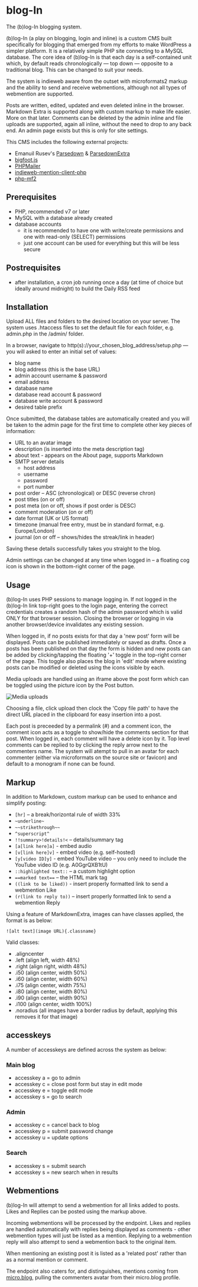 # blog-In
The (b)log-In blogging system.

(b)log-In (a play on blogging, login and inline) is a custom CMS built specifically for blogging that emerged from my efforts to make WordPress a simpler platform.
It is a relatively simple PHP site connecting to a MySQL database.
The core idea of (b)log-In is that each day is a self-contained unit which, by default reads chronologically — top down — opposite to a traditional blog. This can be changed to suit your needs.

The system is indieweb aware from the outset with microformats2 markup and the ability to send and receive webmentions, although not all types of webmention are supported.

Posts are written, edited, updated and even deleted inline in the browser. Markdown Extra is supported along with custom markup to make life easier. More on that later. Comments can be deleted by the admin inline and file uploads are supported, again all inline, without the need to drop to any back end. An admin page exists but this is only for site settings.

This CMS includes the following external projects:

- Emanuil Rusev's [Parsedown](https://github.com/erusev/parsedown) & [ParsedownExtra](https://github.com/erusev/parsedown-extra)
- [bigfoot.js](http://www.bigfootjs.com/)
- [PHPMailer](https://github.com/PHPMailer/PHPMailer)
- [indieweb-mention-client-php](https://github.com/indieweb/mention-client-php)
- [php-mf2](https://github.com/microformats/php-mf2)

## Prerequisites

- PHP, recommended v7 or later
- MySQL with a database already created
- database accounts
    - it is recommended to have one with write/create permissions and one with read-only (SELECT) permissions
    - just one account can be used for everything but this will be less secure

## Postrequisites

- after installation, a cron job running once a day (at time of choice but ideally around midnight) to build the Daily RSS feed

## Installation

Upload ALL files and folders to the desired location on your server. The system uses .htaccess files to set the default file for each folder, e.g. admin.php in the /admin/ folder.

In a browser, navigate to http(s)://your_chosen_blog_address/setup.php — you will asked to enter an initial set of values:

- blog name
- blog address (this is the base URL)
- admin account username & password
- email address
- database name
- database read account & password
- database write account & password
- desired table prefix

Once submitted, the database tables are automatically created and you will be taken to the admin page for the first time to complete other key pieces of information:

- URL to an avatar image
- description (is inserted into the meta description tag)
- about text - appears on the About page, supports Markdown
- SMTP server details
    - host address
    - username
    - password
    - port number
- post order – ASC (chronological) or DESC (reverse chron)
- post titles (on or off)
- post meta (on or off, shows if post order is DESC)
- comment moderation (on or off)
- date format (UK or US format)
- timezone (manual free entry, must be in standard format, e.g. Europe/London)
- journal (on or off – shows/hides the streak/link in header)

Saving these details successfully takes you straight to the blog.

Admin settings can be changed at any time when logged in – a floating cog icon is shown in the bottom-right corner of the page.

## Usage

(b)log-In uses PHP sessions to manage logging in. If not logged in the (b)log-In link top-right goes to the login page, entering the correct credentials creates a random hash of the admin password which is valid ONLY for that browser session. Closing the browser or logging in via another browser/device invalidates any existing session.

When logged in, if no posts exists for that day a 'new post' form will be displayed. Posts can be published immediately or saved as drafts. Once a posts has been published on that day the form is hidden and new posts can be added by clicking/tapping the floating '+' toggle in the top-right corner of the page. This toggle also places the blog in 'edit' mode where existing posts can be modified or deleted using the icons visible by each.

Media uploads are handled using an iframe above the post form which can be toggled using the picture icon by the Post button.

![Media uploads](https://colinwalker.blog/uploads/2021/06/mediauploads.png)

Choosing a file, click upload then clock the 'Copy file path' to have the direct URL placed in the clipboard for easy insertion into a post.

Each post is preceeded by a permalink (#) and a comment icon, the comment icon acts as a toggle to show/hide the comments section for that post. When logged in, each comment will have a delete icon by it. Top level comments can be replied to by clicking the reply arrow next to the commenters name. The system will atempt to pull in an avatar for each commenter (either via microformats on the source site or favicon) and default to a monogram if none can be found.

## Markup

In addition to Markdown, custom markup can be used to enhance and simplify posting:

- `[hr]` – a break/horizontal rule of width 33% 
- `~underline~`
- `~~strikethrough~~`
- `^superscript^`
- `!!summary>!details!<` – details/summary tag
- `[a[link here]a]` - embed audio
- `[v[link here]v]` - embed video (e.g. self-hosted)
- `[y[video ID]y]` - embed YouTube video – you only need to include the YouTube video ID (e.g. A0GgrQXB1tU)
- `::highlighted text::` – a custom highlight option
- `==marked text==` – the HTML mark tag
- `((link to be liked))` - insert properly formatted link to send a webmention Like
- `(r(link to reply to))` – insert properly formatted link to send a webmention Reply

Using a feature of MarkdownExtra, images can have classes applied, the format is as below:

`![alt text](image URL){.classname}`

Valid classes:

- .aligncenter
- .left (align left, width 48%)
- .right (align right, width 48%)
- .i50 (align center, width 50%)
- .i60 (align center, width 60%)
- .i75 (align center, width 75%)
- .i80 (align center, width 80%)
- .i90 (align center, width 90%)
- .i100 (align center, width 100%)
- .noradius (all images have a border radius by default, applying this removes it for that image)

## accesskeys

A number of accesskeys are defined across the system as below:

### Main blog

- accesskey a = go to admin
- accesskey c = close post form but stay in edit mode
- accesskey e = toggle edit mode
- accesskey s = go to search

### Admin

- accesskey c = cancel back to blog
- accesskey p = submit password change
- accesskey u = update options

### Search

- accesskey s = submit search
- accesskey s = new search when in results

## Webmentions

(b)log-In will attempt to send a webmention for all links added to posts. Likes and Replies can be posted using the markup above.

Incoming webmentions will be processed by the endpoint. Likes and replies are handled automatically with replies being displayed as comments - other webmention types will just be listed as a mention. Replying to a webmention reply will also attempt to send a webmention back to the original item.

When mentioning an existing post it is listed as a 'related post' rather than as a normal mention or comment.

The endpoint also caters for, and distinguishes, mentions coming from [micro.blog](https://micro.blog), pulling the commenters avatar from their micro.blog profile.
